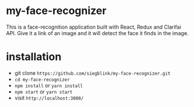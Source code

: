 # my-face-recognizer

This is a face-recognition application built with React, Redux and Clarifai API.
Give it a link of an image and it will detect the face it finds in the image.

# installation

- git clone `https://github.com/siegblink/my-face-recognizer.git`
- `cd my-face-recognizer`
- `npm install` or `yarn install`
- `npm start` or `yarn start`
- visit `http://localhost:3000/`
